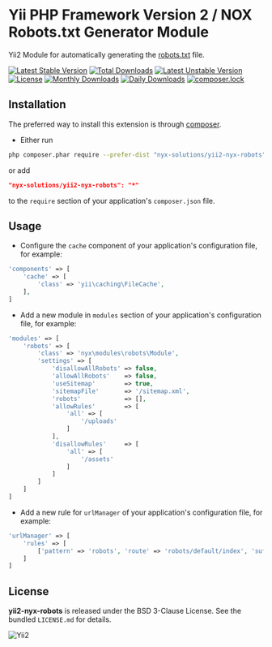 Yii PHP Framework Version 2 / NOX Robots.txt Generator Module
=============================================================

Yii2 Module for automatically generating the [robots.txt](http://www.robotstxt.org/) file.

[![Latest Stable Version](https://poser.pugx.org/nyx-solutions/yii2-nyx-robots/v/stable)](https://packagist.org/packages/nyx-solutions/yii2-nyx-robots)
[![Total Downloads](https://poser.pugx.org/nyx-solutions/yii2-nyx-robots/downloads)](https://packagist.org/packages/nyx-solutions/yii2-nyx-robots)
[![Latest Unstable Version](https://poser.pugx.org/nyx-solutions/yii2-nyx-robots/v/unstable)](https://packagist.org/packages/nyx-solutions/yii2-nyx-robots)
[![License](https://poser.pugx.org/nyx-solutions/yii2-nyx-robots/license)](https://packagist.org/packages/nyx-solutions/yii2-nyx-robots)
[![Monthly Downloads](https://poser.pugx.org/nyx-solutions/yii2-nyx-robots/d/monthly)](https://packagist.org/packages/nyx-solutions/yii2-nyx-robots)
[![Daily Downloads](https://poser.pugx.org/nyx-solutions/yii2-nyx-robots/d/daily)](https://packagist.org/packages/nyx-solutions/yii2-nyx-robots)
[![composer.lock](https://poser.pugx.org/nyx-solutions/yii2-nyx-robots/composerlock)](https://packagist.org/packages/nyx-solutions/yii2-nyx-robots)

## Installation

The preferred way to install this extension is through [composer](http://getcomposer.org/download/).

* Either run

```bash
php composer.phar require --prefer-dist "nyx-solutions/yii2-nyx-robots" "*"
```

or add

```json
"nyx-solutions/yii2-nyx-robots": "*"
```

to the `require` section of your application's `composer.json` file.

## Usage

* Configure the `cache` component of your application's configuration file, for example:

```php
'components' => [
    'cache' => [
        'class' => 'yii\caching\FileCache',
    ],
]
```

* Add a new module in `modules` section of your application's configuration file, for example:

```php
'modules' => [
    'robots' => [
        'class' => 'nyx\modules\robots\Module',
        'settings' => [
            'disallowAllRobots' => false,
            'allowAllRobots'    => false,
            'useSitemap'        => true,
            'sitemapFile'       => '/sitemap.xml',
            'robots'            => [],
            'allowRules'        => [
                'all' => [
                    '/uploads'
                ]
            ],
            'disallowRules'     => [
                'all' => [
                    '/assets'
                ]
            ]
        ]
    ]
]
```

* Add a new rule for `urlManager` of your application's configuration file, for example:

```php
'urlManager' => [
    'rules' => [
        ['pattern' => 'robots', 'route' => 'robots/default/index', 'suffix' => '.txt'],
    ]
]
```

## License

**yii2-nyx-robots** is released under the BSD 3-Clause License. See the bundled `LICENSE.md` for details.

![Yii2](https://img.shields.io/badge/Powered_by-Yii_Framework-green.svg?style=flat)

